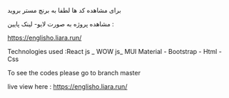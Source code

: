

برای مشاهده کد ها لطفا به برنچ مستر بروید

مشاهده پروژه به صورت لایو- لینک پایین : 


https://englisho.liara.run/


Technologies used :React js _ WOW js_ MUI Material - Bootstrap - Html - Css

To see the codes please go to branch master

live view here : https://englisho.liara.run/

